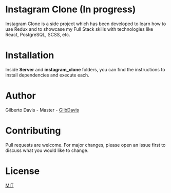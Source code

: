 # **Instagram Clone** (In progress)

Instagram Clone is a side project which has been developed to learn how to use Redux and to showcase my Full Stack skills with technologies like React, PostgreSQL, SCSS, etc.

# Installation

Inside **Server** and **instagram_clone** folders, you can find the instructions to install dependencies and execute each. 
# Author
Gilberto Davis - Master - [GilbDavis](https://github.com/GilbDavis)
# Contributing
Pull requests are welcome. For major changes, please open an issue first to discuss what you would like to change.

# License
[MIT](https://choosealicense.com/licenses/mit/)
